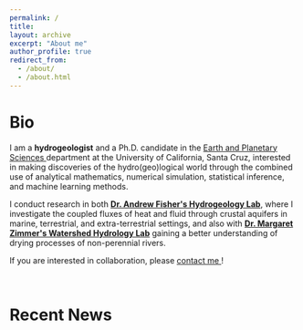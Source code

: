 ```yaml
---
permalink: /
title:
layout: archive
excerpt: "About me"
author_profile: true
redirect_from:
  - /about/
  - /about.html
---
```

<h1> Bio </h1>

I am a **hydrogeologist** and a Ph.D. candidate in the
  <a href="https://eps.ucsc.edu"> Earth and Planetary Sciences </a>
  department at the University of California, Santa Cruz,
  interested in making discoveries of the hydro(geo)logical world through
  the combined use of analytical mathematics, numerical simulation, statistical inference,
  and machine learning methods.

I conduct research in both **<a href="https://websites.pmc.ucsc.edu/%7Eafisher/">Dr.
      Andrew Fisher's Hydrogeology Lab</a>**, where I investigate the coupled fluxes of
      heat and fluid through crustal aquifers in marine, terrestrial, and extra-terrestrial
      settings, and also with **<a href="http://mzimmer.weebly.com/">
      Dr. Margaret Zimmer's Watershed Hydrology Lab</a>** gaining a better understanding
      of drying processes of non-perennial rivers.

If you are interested in collaboration, please
  <a href="mailto:adnprice@ucsc.edu">contact me </a> !



<br>
<h1> Recent News </h1>


<!-- {% for post in site.posts %}
  {% include archive-single-talk-cv.html %}
{% endfor %} -->
